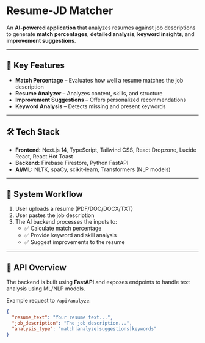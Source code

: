# Resume-JD Matcher

An **AI-powered application** that analyzes resumes against job descriptions to generate **match percentages**, **detailed analysis**, **keyword insights**, and **improvement suggestions**.

---

## 🚀 Key Features
- **Match Percentage** – Evaluates how well a resume matches the job description
- **Resume Analyzer** – Analyzes content, skills, and structure
- **Improvement Suggestions** – Offers personalized recommendations
- **Keyword Analysis** – Detects missing and present keywords

---

## 🛠️ Tech Stack
- **Frontend:** Next.js 14, TypeScript, Tailwind CSS, React Dropzone, Lucide React, React Hot Toast
- **Backend:** Firebase Firestore, Python FastAPI
- **AI/ML:** NLTK, spaCy, scikit-learn, Transformers (NLP models)

---

## 🔄 System Workflow
1. User uploads a resume (PDF/DOC/DOCX/TXT)
2. User pastes the job description
3. The AI backend processes the inputs to:
    - ✅ Calculate match percentage
    - ✅ Provide keyword and skill analysis
    - ✅ Suggest improvements to the resume

---

## 🧩 API Overview
The backend is built using **FastAPI** and exposes endpoints to handle text analysis using ML/NLP models.

Example request to `/api/analyze`:
```json
{
  "resume_text": "Your resume text...",
  "job_description": "The job description...",
  "analysis_type": "match|analyze|suggestions|keywords"
}